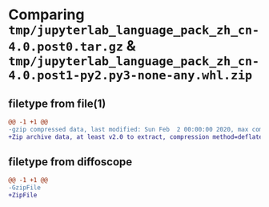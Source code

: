 # Comparing `tmp/jupyterlab_language_pack_zh_cn-4.0.post0.tar.gz` & `tmp/jupyterlab_language_pack_zh_cn-4.0.post1-py2.py3-none-any.whl.zip`

## filetype from file(1)

```diff
@@ -1 +1 @@
-gzip compressed data, last modified: Sun Feb  2 00:00:00 2020, max compression
+Zip archive data, at least v2.0 to extract, compression method=deflate
```

## filetype from diffoscope

```diff
@@ -1 +1 @@
-GzipFile
+ZipFile
```

